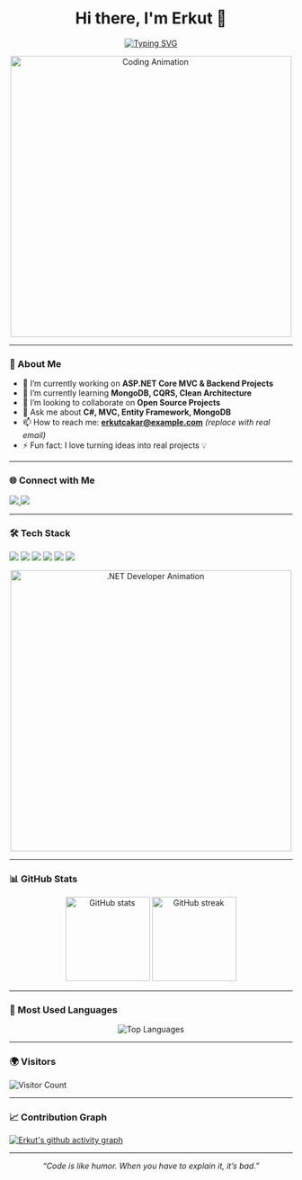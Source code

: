 <h1 align="center">Hi there, I'm Erkut 👋</h1>

<!-- Yazı animasyonu (senin attığın SVG) -->
<p align="center">
  <a href="https://github.com/erkutcakar-dev">
    <img src="https://readme-typing-svg.demolab.com?font=Fira+Code&size=24&duration=3000&pause=1000&color=00CFFF&center=true&vCenter=true&width=500&lines=.NET+Developer;C%23+%7C+ASP.NET+%7C+MVC;Backend+%26+Fullstack+Developer;Always+Learning+New+Techs" alt="Typing SVG" />
  </a>
</p>

<!-- Bilgisayar başında yazı yazan animasyon -->
<p align="center">
  <img src="https://media.giphy.com/media/qgQUggAC3Pfv687qPC/giphy.gif" width="500" alt="Coding Animation" />
</p>

---

### 🚀 About Me  
- 🔭 I’m currently working on **ASP.NET Core MVC & Backend Projects**  
- 🌱 I’m currently learning **MongoDB, CQRS, Clean Architecture**  
- 👯 I’m looking to collaborate on **Open Source Projects**  
- 💬 Ask me about **C#, MVC, Entity Framework, MongoDB**  
- 📫 How to reach me: **erkutcakar@example.com** *(replace with real email)*  
- ⚡ Fun fact: I love turning ideas into real projects 💡  

---

### 🌐 Connect with Me  

<p>
  <a href="https://www.linkedin.com/in/erkut-cakar/" target="_blank">
    <img src="https://img.shields.io/badge/LinkedIn-0A66C2?style=for-the-badge&logo=linkedin&logoColor=white" />
  </a>
  <a href="https://www.instagram.com/erkut.cakar/" target="_blank">
    <img src="https://img.shields.io/badge/Instagram-E4405F?style=for-the-badge&logo=instagram&logoColor=white" />
  </a>
</p>

---

### 🛠️ Tech Stack  

<p>
  <img src="https://img.shields.io/badge/C%23-239120?style=for-the-badge&logo=csharp&logoColor=white" />
  <img src="https://img.shields.io/badge/.NET-512BD4?style=for-the-badge&logo=dotnet&logoColor=white" />
  <img src="https://img.shields.io/badge/ASP.NET%20MVC-5C2D91?style=for-the-badge&logo=.net&logoColor=white" />
  <img src="https://img.shields.io/badge/Entity%20Framework-5C2D91?style=for-the-badge&logo=entity-framework&logoColor=white" />
  <img src="https://img.shields.io/badge/MongoDB-47A248?style=for-the-badge&logo=mongodb&logoColor=white" />
  <img src="https://img.shields.io/badge/SQL%20Server-CC2927?style=for-the-badge&logo=microsoftsqlserver&logoColor=white" />
</p>

<!-- Tek ve kaliteli animasyon -->
<p align="center">
  <img src="https://media.giphy.com/media/juua9i2c2fA0AIp2iq/giphy.gif" width="500" alt=".NET Developer Animation" />
</p>

---

### 📊 GitHub Stats  

<p align="center">
  <img src="https://github-readme-stats.vercel.app/api?username=erkutcakar-dev&show_icons=true&theme=tokyonight" alt="GitHub stats" height="150"/>
  <img src="https://github-readme-streak-stats.herokuapp.com/?user=erkutcakar-dev&theme=tokyonight" alt="GitHub streak" height="150"/>
</p>

---

### 📌 Most Used Languages  

<p align="center">
  <img src="https://github-readme-stats.vercel.app/api/top-langs/?username=erkutcakar-dev&layout=compact&theme=tokyonight" alt="Top Languages" />
</p>

---

### 🌍 Visitors  
![Visitor Count](https://komarev.com/ghpvc/?username=erkutcakar-dev&label=Profile%20Views&color=0e75b6&style=flat)

---

### 📈 Contribution Graph  
[![Erkut's github activity graph](https://github-readme-activity-graph.vercel.app/graph?username=erkutcakar-dev&theme=tokyo-night)](https://github.com/ashutosh00710/github-readme-activity-graph)

---

<p align="center">
  <i>“Code is like humor. When you have to explain it, it’s bad.”</i>
</p>

